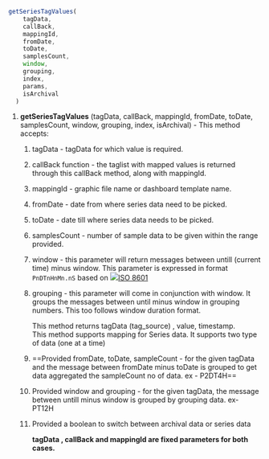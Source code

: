 
```js
getSeriesTagValues(
    tagData,
    callBack,
    mappingId,
    fromDate,
    toDate,
    samplesCount,
    window,
    grouping,
    index,
    params,
    isArchival
  )
```


1. **getSeriesTagValues** (tagData, callBack, mappingId, fromDate, toDate, samplesCount, window, grouping, index, isArchival) - This method accepts:
    
    1. tagData - tagData for which value is required.
        
    2. callBack function - the taglist with mapped values is returned through this callBack method, along with mappingId.
        
    3. mappingId - graphic file name or dashboard template name.
        
    4. fromDate - date from where series data need to be picked.
        
    5. toDate - date till where series data needs to be picked.
        
    6. samplesCount - number of sample data to be given within the range provided.
        
    7. window - this parameter will return messages between untill (current time) minus window. This parameter is expressed in format `PnDTnHnMn.nS` based on [![](https://en.wikipedia.org/static/favicon/wikipedia.ico)ISO 8601](https://en.wikipedia.org/wiki/ISO_8601#Durations)
        
    8. grouping - this parameter will come in conjunction with window. It groups the messages between until minus window in grouping numbers. This too follows window duration format.  
          
        This method returns tagData (tag_source) , value, timestamp.  
        This method supports mapping for Series data. It supports two type of data (one at a time)
        
    9. ==Provided fromDate, toDate, sampleCount - for the given tagData and the message between fromDate minus toDate is grouped to get data aggregated the sampleCount no of data. ex - P2DT4H==
        
    10. Provided window and grouping - for the given tagData, the message between untill minus window is grouped by grouping data. ex- PT12H

    11. Provided a boolean to switch between archival data or series data
          
        **tagData , callBack and mappingId are fixed parameters for both cases.**